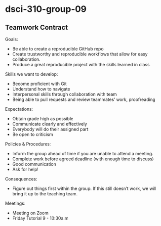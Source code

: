 # dsci-310-group-09

## Teamwork Contract

Goals: 
- Be able to create a reproducible GitHub repo  
- Create trustworthy and reproducible workflows that allow for easy collaboration.  
- Produce a great reproducible project with the skills learned in class 

Skills we want to develop:	
- Become proficient with Git
- Understand how to navigate 
- Interpersonal skills through collaboration with team
- Being able to pull requests and review teammates’ work, proofreading

Expectations:
- Obtain grade high as possible	
- Communicate clearly and effectively	
- Everybody will do their assigned part
- Be open to criticism										

Policies & Procedures:	
- Inform the group ahead of time if you are unable to attend a meeting.	
- Complete work before agreed deadline (with enough time to discuss)	
- Good communication 
- Ask for help!				

Consequences:
- Figure out things first within the group. If this still doesn’t work, we will bring it up to the teaching team. 

Meetings:
- Meeting on Zoom
- Friday Tutorial 9 - 10:30a.m

